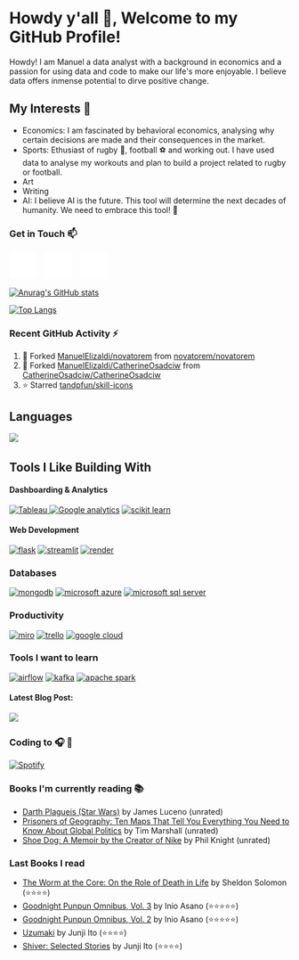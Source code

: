 # Howdy y'all 👋, Welcome to my GitHub Profile!
Howdy! I am Manuel a data analyst with a background in economics and a passion for using data and code to make our life's more enjoyable. I believe data offers inmense potential to dirve positive change.

## My Interests 🔭
- Economics: I am fascinated by behavioral economics, analysing why certain decisions are made and their consequences in the market. 
- Sports: Ethusiast of rugby 🏉, football ⚽ and working out. I have used data to analyse my workouts and plan to build a project related to rugby or football. 
- Art
- Writing
- AI: I believe AI is the future. This tool will determine the next decades of humanity. We need to embrace this tool! 🤖
 
### Get in Touch 📫
[![website](./img/globe-dark.svg)](https://manuelelizaldi.github.io/)
&nbsp;&nbsp;
[![website](./img/linkedin-dark.svg)](https://www.linkedin.com/in/manuelelizaldi/)
&nbsp;&nbsp;
[![website](./img/instagram-dark.svg)](https://www.instagram.com/manuelizaldi/)

[![Anurag's GitHub stats](https://github-readme-stats.vercel.app/api?username=ManuelElizaldi&show_icons=true&theme=darcula)](https://github.com/anuraghazra/github-readme-stats)

[![Top Langs](https://github-readme-stats-sigma-five.vercel.app/api/top-langs/?username=ManuelElizaldi&layout=compact&theme=darcula)](https://github.com/ManuelElizaldi/github-readme-stats)

### Recent GitHub Activity :zap:
<!--RECENT_ACTIVITY:start-->
1. 🔱 Forked [ManuelElizaldi/novatorem](https://github.com/ManuelElizaldi/novatorem) from [novatorem/novatorem](https://github.com/novatorem/novatorem)
2. 🔱 Forked [ManuelElizaldi/CatherineOsadciw](https://github.com/ManuelElizaldi/CatherineOsadciw) from [CatherineOsadciw/CatherineOsadciw](https://github.com/CatherineOsadciw/CatherineOsadciw)
3. ⭐ Starred [tandpfun/skill-icons](https://github.com/tandpfun/skill-icons)
<!--RECENT_ACTIVITY:end-->

## Languages
<p>
  <a href="https://skillicons.dev">
    <img src="https://skillicons.dev/icons?i=py,mysql,sqlite" />
  </a>
</p>

## Tools I Like Building With
#### Dashboarding & Analytics
<p>
  <a href="www.google.com">
    <img src="https://img.shields.io/badge/Tableau-E97627?style=for-the-badge&logo=Tableau&logoColor=white" alt='Tableau' height='29' />
    <img src='https://img.shields.io/badge/Google%20Analytics-E37400?style=for-the-badge&logo=google%20analytics&logoColor=white' alt='Google analytics' height='29 />
  </a>
</p>

#### Machine Learning & Modeling
[<img src='https://img.shields.io/badge/TensorFlow-FF6F00?style=for-the-badge&logo=TensorFlow&logoColor=white' alt='tensor flow' height='29'>]()
[<img src='https://img.shields.io/badge/scikit_learn-F7931E?style=for-the-badge&logo=scikit-learn&logoColor=white' alt='scikit learn' height='29'>]()

#### Web Development
[<img src='https://img.shields.io/badge/Flask-000000?style=for-the-badge&logo=flask&logoColor=white' alt='flask' height='29'>]()
[<img src='https://img.shields.io/badge/Streamlit-FF4B4B?style=for-the-badge&logo=Streamlit&logoColor=white' alt='streamlit' height='29'>]()
[<img src='https://img.shields.io/badge/Render-46E3B7?style=for-the-badge&logo=render&logoColor=white' alt='render' height='29'>]()

### Databases
[<img src='https://img.shields.io/badge/MongoDB-4EA94B?style=for-the-badge&logo=mongodb&logoColor=white' alt='mongodb' height='29'>]()
[<img src='https://img.shields.io/badge/microsoft%20azure-0089D6?style=for-the-badge&logo=microsoft-azure&logoColor=white' alt='microsoft azure' height='29'>]()
[<img src='https://img.shields.io/badge/Microsoft%20SQL%20Server-CC2927?style=for-the-badge&logo=microsoft%20sql%20server&logoColor=white' alt='microsoft sql server' height='29'>]()

### Productivity
[<img src='https://img.shields.io/badge/Miro-F7C922?style=for-the-badge&logo=Miro&logoColor=050036' alt='miro' height='29'>]()
[<img src='https://img.shields.io/badge/Trello-0052CC?style=for-the-badge&logo=trello&logoColor=white' alt='trello' height='29'>]()
[<img src='https://img.shields.io/badge/Google_Cloud-4285F4?style=for-the-badge&logo=google-cloud&logoColor=white' alt='google cloud' height='29'>]()

### Tools I want to learn 
[<img src='https://img.shields.io/badge/Airflow-017CEE?style=for-the-badge&logo=Apache%20Airflow&logoColor=white' alt='airflow' height='29'>]()
[<img src='https://img.shields.io/badge/Apache_Kafka-231F20?style=for-the-badge&logo=apache-kafka&logoColor=white' alt='kafka' height='29'>]()
[<img src='https://img.shields.io/badge/Apache_Spark-FFFFFF?style=for-the-badge&logo=apachespark&logoColor=#E35A16' alt='apache spark ' height='29'>]()

#### Latest Blog Post:
<p>
  <a href="https://medium.com/@manuelelizaldi">
    <img src='https://github-readme-medium.vercel.app/?username=manuelelizaldi'>
  </a>
</p>

### Coding to 🎧 🎵

<p align="left">
  <a href="https://open.spotify.com/user/1283184401">
    <img src="https://novatorem-manuel-elizaldis-projects.vercel.app/api/spotify" alt="Spotify">
  </a>
</p>


### Books I'm currently reading 📚
<!-- GOODREADS-LIST:START -->
- [Darth Plagueis (Star Wars)](https://www.goodreads.com/review/show/5891145132?utm_medium=api&utm_source=rss) by James Luceno (unrated)
- [Prisoners of Geography: Ten Maps That Tell You Everything You Need to Know About Global Politics](https://www.goodreads.com/review/show/5880271288?utm_medium=api&utm_source=rss) by Tim  Marshall (unrated)
- [Shoe Dog: A Memoir by the Creator of Nike](https://www.goodreads.com/review/show/5715629722?utm_medium=api&utm_source=rss) by Phil Knight (unrated)
<!-- GOODREADS-LIST:END -->

### Last Books I read
<!-- GOODREADS-READ-LIST:START -->
- [The Worm at the Core: On the Role of Death in Life](https://www.goodreads.com/review/show/5868825796?utm_medium=api&utm_source=rss) by Sheldon Solomon (⭐⭐⭐⭐)
- [Goodnight Punpun Omnibus, Vol. 3](https://www.goodreads.com/review/show/5849602424?utm_medium=api&utm_source=rss) by Inio Asano (⭐⭐⭐⭐⭐)
- [Goodnight Punpun Omnibus, Vol. 2](https://www.goodreads.com/review/show/5820657988?utm_medium=api&utm_source=rss) by Inio Asano (⭐⭐⭐⭐⭐)
- [Uzumaki](https://www.goodreads.com/review/show/5742625233?utm_medium=api&utm_source=rss) by Junji Ito (⭐⭐⭐⭐)
- [Shiver: Selected Stories](https://www.goodreads.com/review/show/5742624859?utm_medium=api&utm_source=rss) by Junji Ito (⭐⭐⭐⭐)
<!-- GOODREADS-READ-LIST:END -->
